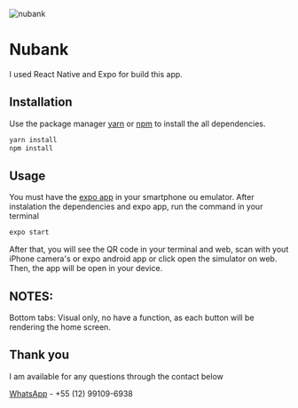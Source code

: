 ![nubank](https://user-images.githubusercontent.com/10777772/115786417-2b7e0380-a397-11eb-915f-78fa0becfc1c.jpeg)

# Nubank

I used React Native and Expo for build this app.

## Installation

Use the package manager [yarn](https://classic.yarnpkg.com/en/docs/install/#windows-stable) or [npm](https://www.npmjs.com) to install the all dependencies.

```bash
yarn install
npm install
```

## Usage
You must have the [expo app](https://expo.io) in your smartphone ou emulator.
After instalation the dependencies and expo app, run the command in your terminal

```bash
expo start
```
After that, you will see the QR code in your terminal and web, scan with yout iPhone camera's or expo android app or click open the simulator on web.
Then, the app will be open in your device.


## NOTES:

Bottom tabs: Visual only, no have a function, as each button will be rendering the home screen.

## Thank you
I am available for any questions through the contact below

[WhatsApp](https://wa.me/05512991096938) - +55 (12) 99109-6938
